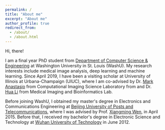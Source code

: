 ```yaml
---
permalink: /
title: "About me"
excerpt: "About me"
author_profile: true
redirect_from: 
  - /about/
  - /about.html
---
```


Hi, there!

I am a final year PhD student from [Department of Computer Science & Engineering](https://cse.wustl.edu) at Washington University in St. Louis (WashU). 
My research interests include medical image analysis, deep learning and machine learning. 
Since April 2019, I have been a visiting scholar at University of Illinois at Urbana-Champaign (UIUC), 
where I am co-advised by Dr. [Mark Anastasio](https://bioengineering.illinois.edu/people/maa) from Computational Imaging Science Laboratory from 
and Dr. [Hua Li](https://bioengineering.illinois.edu/people/huali19) from Medical Imaging and Bioinformatics Lab.

Before joining WashU, I obtained my master's degree in Electronics and Communications Engineering at [Beijing University of Posts and Telecommunications](https://english.bupt.edu.cn), 
where I was advised by Prof. [Xiangming Wen](http://www.opensource5g.org/people-2/xiangmingwen), in April 2015. Before that, I received my bachelor's degree in Electronic Science and Technology at [Wuhan University of Technology](http://english.whut.edu.cn) in June 2012.